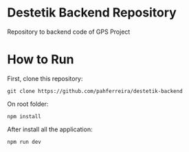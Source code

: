 # Destetik Backend Repository

Repository to backend code of GPS Project

# How to Run

First, clone this repository:

```
git clone https://github.com/pahferreira/destetik-backend
```

On root folder:

```
npm install
```

After install all the application:

```
npm run dev
```
